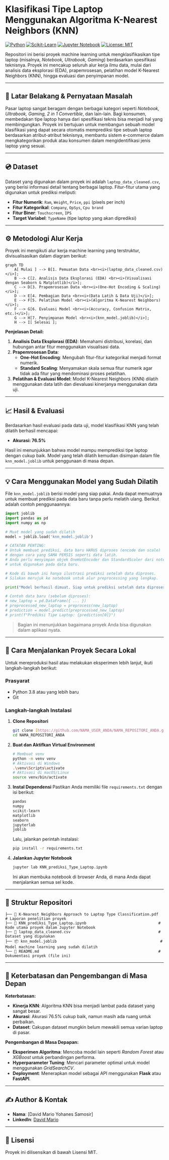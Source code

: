 # Klasifikasi Tipe Laptop Menggunakan Algoritma K-Nearest Neighbors (KNN)

[![Python](https://img.shields.io/badge/Python-3.9%2B-blue.svg)](https://www.python.org/)
[![Scikit-Learn](https://img.shields.io/badge/Scikit--Learn-1.2%2B-orange.svg)](https://scikit-learn.org/)
[![Jupyter Notebook](https://img.shields.io/badge/Jupyter-Notebook-F37626.svg)](https://jupyter.org/)
[![License: MIT](https://img.shields.io/badge/License-MIT-yellow.svg)](https://opensource.org/licenses/MIT)

Repositori ini berisi proyek machine learning untuk mengklasifikasikan tipe laptop (misalnya, *Notebook, Ultrabook, Gaming*) berdasarkan spesifikasi teknisnya. Proyek ini mencakup seluruh alur kerja ilmu data, mulai dari analisis data eksplorasi (EDA), prapemrosesan, pelatihan model K-Nearest Neighbors (KNN), hingga evaluasi dan penyimpanan model.

---

## 🎯 Latar Belakang & Pernyataan Masalah

Pasar laptop sangat beragam dengan berbagai kategori seperti *Notebook, Ultrabook, Gaming, 2 in 1 Convertible*, dan lain-lain. Bagi konsumen, membedakan tipe laptop hanya dari spesifikasi teknis bisa menjadi hal yang membingungkan. Proyek ini bertujuan untuk membangun sebuah model klasifikasi yang dapat secara otomatis memprediksi tipe sebuah laptop berdasarkan atribut-atribut teknisnya, membantu sistem e-commerce dalam mengkategorikan produk atau konsumen dalam mengidentifikasi jenis laptop yang sesuai.

---

## 💿 Dataset

Dataset yang digunakan dalam proyek ini adalah `laptop_data_cleaned.csv`, yang berisi informasi detail tentang berbagai laptop. Fitur-fitur utama yang digunakan untuk prediksi meliputi:

-   **Fitur Numerik**: `Ram`, `Weight`, `Price`, `ppi` (pixels per inch)
-   **Fitur Kategorikal**: `Company`, `OpSys`, `Cpu brand`
-   **Fitur Biner**: `Touchscreen`, `IPS`
-   **Target Variabel**: `TypeName` (tipe laptop yang akan diprediksi)

---

## ⚙️ Metodologi Alur Kerja

Proyek ini mengikuti alur kerja machine learning yang terstruktur, divisualisasikan dalam diagram berikut:

```mermaid
graph TD
    A[ Mulai ] --> B[1. Pemuatan Data <br><i>(laptop_data_cleaned.csv)</i>];
    B --> C[2. Analisis Data Eksplorasi (EDA) <br><i>(Visualisasi dengan Seaborn & Matplotlib)</i>];
    C --> D[3. Prapemrosesan Data <br><i>(One-Hot Encoding & Scaling)</i>];
    D --> E[4. Pembagian Data <br><i>(Data Latih & Data Uji)</i>];
    E --> F[5. Pelatihan Model <br><i>(Algoritma K-Nearest Neighbors)</i>];
    F --> G[6. Evaluasi Model <br><i>(Accuracy, Confusion Matrix, etc.)</i>];
    G --> H[7. Penyimpanan Model <br><i>(knn_model.joblib)</i>];
    H --> I[ Selesai ];
```

**Penjelasan Detail:**
1.  **Analisis Data Eksplorasi (EDA)**: Memahami distribusi, korelasi, dan hubungan antar fitur menggunakan visualisasi data.
2.  **Prapemrosesan Data**:
    -   **One-Hot Encoding**: Mengubah fitur-fitur kategorikal menjadi format numerik.
    -   **Standard Scaling**: Menyamakan skala semua fitur numerik agar tidak ada fitur yang mendominasi proses pelatihan.
3.  **Pelatihan & Evaluasi Model**: Model K-Nearest Neighbors (KNN) dilatih menggunakan data latih dan dievaluasi kinerjanya menggunakan data uji.

---

## 📈 Hasil & Evaluasi

Berdasarkan hasil evaluasi pada data uji, model klasifikasi KNN yang telah dilatih berhasil mencapai:

-   **Akurasi: 76.5%**

Hasil ini menunjukkan bahwa model mampu memprediksi tipe laptop dengan cukup baik. Model yang telah dilatih kemudian disimpan dalam file `knn_model.joblib` untuk penggunaan di masa depan.

---

## 💡 Cara Menggunakan Model yang Sudah Dilatih

File `knn_model.joblib` berisi model yang siap pakai. Anda dapat memuatnya untuk membuat prediksi pada data baru tanpa perlu melatih ulang. Berikut adalah contoh penggunaannya:

```python
import joblib
import pandas as pd
import numpy as np

# Muat model yang sudah dilatih
model = joblib.load('knn_model.joblib')

# CATATAN PENTING:
# Untuk membuat prediksi, data baru HARUS diproses (encode dan scale)
# dengan cara yang SAMA PERSIS seperti data latih.
# Anda perlu menyimpan objek OneHotEncoder dan StandardScaler dari notebook
# untuk digunakan pada data baru.

# Kode di bawah ini hanya ilustrasi prediksi setelah data diproses.
# Silakan merujuk ke notebook untuk alur preprocessing yang lengkap.

print("Model berhasil dimuat. Siap untuk prediksi setelah data diproses.")

# Contoh data baru (sebelum diproses):
# new_laptop = pd.DataFrame({ ... })
# preprocessed_new_laptop = preprocess(new_laptop)
# prediction = model.predict(preprocessed_new_laptop)
# print(f"Prediksi Tipe Laptop: {prediction[0]}")
```
> Bagian ini menunjukkan bagaimana proyek Anda bisa digunakan dalam aplikasi nyata.

---

## 🚀 Cara Menjalankan Proyek Secara Lokal

Untuk mereproduksi hasil atau melakukan eksperimen lebih lanjut, ikuti langkah-langkah berikut:

### Prasyarat
-   Python 3.8 atau yang lebih baru
-   Git

### Langkah-langkah Instalasi

1.  **Clone Repositori**
    ```bash
    git clone [https://github.com/NAMA_USER_ANDA/NAMA_REPOSITORI_ANDA.git](https://github.com/NAMA_USER_ANDA/NAMA_REPOSITORI_ANDA.git)
    cd NAMA_REPOSITORI_ANDA
    ```

2.  **Buat dan Aktifkan Virtual Environment**
    ```bash
    # Membuat venv
    python -m venv venv
    # Aktivasi di Windows
    .\venv\Scripts\activate
    # Aktivasi di macOS/Linux
    source venv/bin/activate
    ```

3.  **Instal Dependensi**
    Pastikan Anda memiliki file `requirements.txt` dengan isi berikut:
    ```txt
    pandas
    numpy
    scikit-learn
    matplotlib
    seaborn
    jupyterlab
    joblib
    ```
    Lalu, jalankan perintah instalasi:
    ```bash
    pip install -r requirements.txt
    ```

4.  **Jalankan Jupyter Notebook**
    ```bash
    jupyter lab KNN_prediksi_Type_Laptop.ipynb
    ```
    Ini akan membuka notebook di browser Anda, di mana Anda dapat menjalankan semua sel kode.

---

## 📂 Struktur Repositori

```
├── 📜 K-Nearest Neighbors Approach to Laptop Type Classification.pdf   # Laporan penelitian proyek
├── 📜 KNN_prediksi_Type_Laptop.ipynb                                # Kode utama proyek dalam Jupyter Notebook
├── 📜 laptop_data_cleaned.csv                                       # Dataset yang digunakan
├── 📦 knn_model.joblib                                              # Model machine learning yang sudah dilatih
└── 📜 README.md                                                     # Dokumentasi proyek (file ini)
```

---

## 🚧 Keterbatasan dan Pengembangan di Masa Depan

**Keterbatasan:**
-   **Kinerja KNN**: Algoritma KNN bisa menjadi lambat pada dataset yang sangat besar.
-   **Akurasi**: Akurasi 76.5% cukup baik, namun masih ada ruang untuk perbaikan.
-   **Dataset**: Cakupan dataset mungkin belum mewakili semua varian laptop di pasar.

**Pengembangan di Masa Depapan:**
-   **Eksperimen Algoritma**: Mencoba model lain seperti *Random Forest* atau *XGBoost* untuk perbandingan performa.
-   **Hyperparameter Tuning**: Mencari parameter optimal untuk model menggunakan *GridSearchCV*.
-   **Deployment**: Menerapkan model sebagai API menggunakan **Flask** atau **FastAPI**.

---

## ✍️ Author & Kontak

-   **Nama**: [David Mario Yohanes Samosir]
-   **LinkedIn**: [David Mario](https://www.linkedin.com/in/david-mario-yohanes-samosir/)

---

## 📄 Lisensi

Proyek ini dilisensikan di bawah Lisensi MIT.

